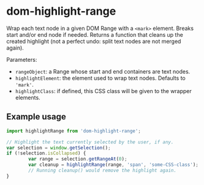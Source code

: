 # dom-highlight-range

Wrap each text node in a given DOM Range with a `<mark>` element.
Breaks start and/or end node if needed.
Returns a function that cleans up the created highlight (not a perfect undo: split text nodes are not merged again).

Parameters:
- `rangeObject`: a Range whose start and end containers are text nodes.
- `highlightElement`: the element used to wrap text nodes. Defaults to `'mark'`.
- `highlightClass`: if defined, this CSS class will be given to the wrapper elements.


## Example usage

```javascript
import highlightRange from 'dom-highlight-range';

// Highlight the text currently selected by the user, if any.
var selection = window.getSelection();
if (!selection.isCollapsed) {
        var range = selection.getRangeAt(0);
        var cleanup = highlightRange(range, 'span', 'some-CSS-class');
        // Running cleanup() would remove the highlight again.
}
```
